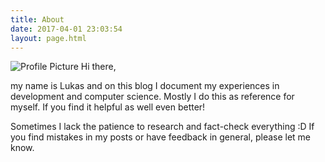 ```yaml
---
title: About
date: 2017-04-01 23:03:54
layout: page.html
---
```

![Profile Picture](/img/profile.jpg)
Hi there,

my name is Lukas and on this blog I document my experiences in development and computer science. Mostly I do this as reference for myself. If you find it helpful as well even better!

Sometimes I lack the patience to research and fact-check everything :D
If you find mistakes in my posts or have feedback in general, please let me know.